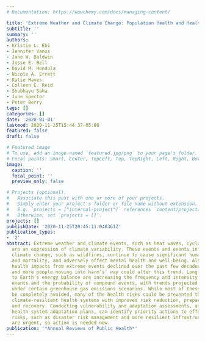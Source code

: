 ```yaml
---
# Documentation: https://wowchemy.com/docs/managing-content/

title: 'Extreme Weather and Climate Change: Population Health and Health System Implications'
subtitle: ''
summary: ''
authors:
- Kristie L. Ebi
- Jennifer Vanos
- Jane W. Baldwin
- Jesse E. Bell
- David M. Hondula
- Nicole A. Errett
- Katie Hayes
- Colleen E. Reid
- Shubhayu Saha
- June Spector
- Peter Berry
tags: []
categories: []
date: '2020-01-01'
lastmod: 2020-11-25T15:44:37-05:00
featured: false
draft: false

# Featured image
# To use, add an image named `featured.jpg/png` to your page's folder.
# Focal points: Smart, Center, TopLeft, Top, TopRight, Left, Right, BottomLeft, Bottom, BottomRight.
image:
  caption: ''
  focal_point: ''
  preview_only: false

# Projects (optional).
#   Associate this post with one or more of your projects.
#   Simply enter your project's folder or file name without extension.
#   E.g. `projects = ["internal-project"]` references `content/project/deep-learning/index.md`.
#   Otherwise, set `projects = []`.
projects: []
publishDate: '2020-11-25T20:45:11.048361Z'
publication_types:
- '2'
abstract: Extreme weather and climate events, such as heat waves, cyclones, and floods,
  are an expression of climate variability. These events and events influenced by
  climate change, such as wildfires, continue to cause significant human morbidity
  and mortality, and adversely affect mental health and well-being. Although adverse
  health impacts from extreme events declined over the past few decades, climate change
  and more people moving into harm’s’ way could alter this trend. Long-term changes
  to Earth’s energy balance are increasing the frequency and intensity of many extreme
  events and the probability of compound events, with trends projected to accelerate
  under certain greenhouse gas emissions scenarios. While most of these events cannot
  be completely avoided, many of the health risks could be prevented through building
  climate-resilient health systems with improved risk reduction, preparation, response,
  and recovery. Conducting vulnerability and adaptation assessments, and developing
  health system adaptation plans, can identify priority actions to effectively reduce
  risks, such as disaster risk management and more resilient infrastructure. The risks
  are urgent, so action is needed now.
publication: '*Annual Reviews of Public Health*'
---
```

